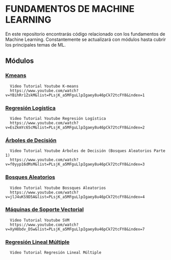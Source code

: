 # FUNDAMENTOS DE MACHINE LEARNING

En este repositorio encontrarás código relacionado con los fundamentos de Machine Learning. Constantemente se actualizará con módulos hasta cubrir los principales temas de ML.

## Módulos

### [Kmeans](https://github.com/DavidReveloLuna/Machine-Learning/blob/master/3_1_K_means.ipynb)
      Video Tutorial Youtube K-means
      https://www.youtube.com/watch?v=YBihRr1ZskM&list=PLsjK_a5MFguLlpIgaey8u46pCk72tcFY8&index=1

### [Regresión Logística](https://github.com/DavidReveloLuna/Machine-Learning/blob/master/3_2_RegresionLogistica.ipynb)
      Video Tutorial Youtube Regresión Logística
      https://www.youtube.com/watch?v=EsZkmYc65cM&list=PLsjK_a5MFguLlpIgaey8u46pCk72tcFY8&index=2

### [Árboles de Decisión](https://github.com/DavidReveloLuna/Machine-Learning/blob/master/3_3_ArbolesDecisi%C3%B3n.ipynb)
      Video Tutorial Youtube Árboles de Decisión (Bosques Aleatorios Parte 1)
      https://www.youtube.com/watch?v=f0yyp16dMsM&list=PLsjK_a5MFguLlpIgaey8u46pCk72tcFY8&index=3
      
### [Bosques Aleatorios](https://github.com/DavidReveloLuna/Machine-Learning/blob/master/3_4_BosquesAleatorios.ipynb)
      Video Tutorial Youtube Bossques Aleatorios
      https://www.youtube.com/watch?v=jlJ4uKS9D5A&list=PLsjK_a5MFguLlpIgaey8u46pCk72tcFY8&index=4

### [Máquinas de Soporte Vectorial](https://github.com/DavidReveloLuna/Machine-Learning/blob/master/3_5_M%C3%A1quinas_de_Soporte_Vectorial_SVM.ipynb)
      Video Tutorial Youtube SVM
      https://www.youtube.com/watch?v=XyH8bdv_DSw&list=PLsjK_a5MFguLlpIgaey8u46pCk72tcFY8&index=7

### [Regresión Lineal Múltiple](https://github.com/DavidReveloLuna/Machine-Learning/blob/master/3_6_Regresi%C3%B3n_Lineal_Multiple.ipynb)
      Video Tutorial Regresión Lineal Múltiple
